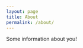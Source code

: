```yaml
---
layout: page
title: About
permalink: /about/
---
```


Some information about you!

<!-- ### More Information -->

<!-- A place to include any other types of information that you'd like to include about yourself. -->

<!-- ### Contact me -->

<!-- [email@domain.com](mailto:email@domain.com) -->
